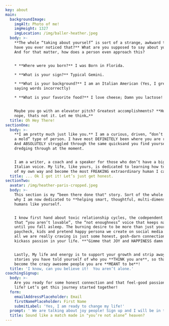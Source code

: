 ```yaml
---
key: about
main:
  backgroundImage:
    imgAlt: Photo of me!
    imgHeight: 1327
    imgLocation: /img/baller-heather.jpeg
  body: >-
    **The whole “taking about yourself” is sort of a strange, awkward thing,
    have you ever noticed that?** What are you supposed to say about yourself?
    And for that matter, how does a person even approach this?


    * **Where were you born?** I was Born in Florida.

    * **What is your sign?** Typical Gemini.

    * **What is your background?** I am an Italian American (Yes, I grew up
    saying words incorrectly)

    * **What is your favorite food?** I love cheese; Damn you lactose!


    Maybe you go with an elevator pitch? Greatest accomplishments? **Hummmmm,
    nope, thats not it. Let me think…**
  title: Oh Hey There!
sectionOne:
  body: >-
    **I am pretty much just like you.** I am a curious, driven, “don’t fit into
    a mold” type of person. I have most DEFINITELY been where you are right now.
    And ABSOLUTELY struggled through the same quicksand you find yourself
    dredging through at the moment. 


    I am a writer, a coach and a speaker for those who don’t have a big enough
    Italian voice. My life, like yours, is dedicated to learning how to get out
    of my own way and become the most FREAKING extraordinary human I can be.
  title: ... Ok I got it! Let’s just get honest.
sectionTwo:
  avatar: /img/heather-paris-cropped.jpeg
  body: >-
    This section is my “been there done that" story. Sort of the whole reason
    why I am now dedicated to **helping smart, thoughtful, multi-dimensional**
    humans like yourself.  


    I know first hand about toxic relationship cycles, the codependent doubt
    that “you aren’t lovable”, the “not enoughness” voice that keeps nagging you
    until you fall asleep. The burning desire to be more than just your job,
    paycheck, kids and pretend happy persona we create on social media. Because
    all we are really craving is just some honest, gosh-darn connection and some
    kickass passion in your life. **"Gimme that JOY and HAPPINESS damn it!".**


    Lastly, My life and energy is to support your growth and strip away the
    stories you have told yourself of who you **THINK you are**, so that you can
    become the crazy awesome people you are **MEANT to be**!
  title: 'I know, can you believe it!  You aren’t alone.'
coachingSignup:
  body: >-
    Are you ready for some honest connection and that feel-good passion for
    life? Let’s get this journey started together!
  form:
    emailAddressPlaceholder: Email
    firstNamePlaceholder: First Name
    submitLabel: 'Yes, I am ready to change my life!'
  prompt: ' We are talking about joy people! Sign up and I will be in touch in a snap to set up your first session! Talk with you soon.'
  title: Sound like a match made in "you’re not alone” heaven?
---
```


